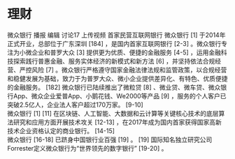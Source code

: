 # 理财

微众银行 
播报
编辑
讨论17
上传视频
首家民营互联网银行
微众银行 [1]  于2014年正式开业，总部位于广东深圳 [184]  ，是国内首家互联网银行 [2-3]  。微众银行专注为小微企业和普罗大众 [3]  提供更为优质、便捷的金融服务 [4-5]  ，运用金融科技探索践行普惠金融、服务实体经济的新模式和新方法 [6]  ，并坚持依法合规经营、严控风险 [7]  。微众银行严格遵守国家金融法律法规和监管政策，以合规经营和稳健发展为基础，致力于为普罗大众、微小企业提供差异化、有特色、优质便捷的金融服务。 [182] 
微众银行已陆续推出了微粒贷 [8]  、微业贷、微车贷、微众银行App、微众企业爱普App、小鹅花钱、We2000等产品 [9]  ，服务的个人客户已突破2.5亿人，企业法人客户超过170万家。 [9-10]  
微众银行 [1]  [11]  在区块链、人工智能、大数据和云计算等关键核心技术的底层算法研究和应用方面开展技术攻关 [12-13]  ，在2017年成为国内首家获得国家高新技术企业资格认定的商业银行。 [14-15]  
微众银行 [16-18]   已跻身中国银行业百强 [19]  。 [19]  国际知名独立研究公司Forrester定义微众银行为“世界领先的数字银行” [19-20]   。